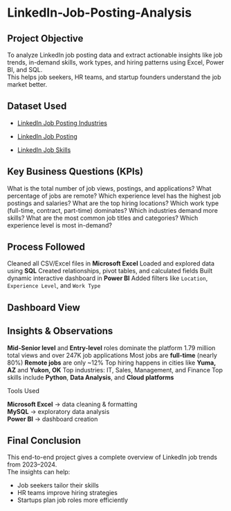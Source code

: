 # LinkedIn-Job-Posting-Analysis
## Project Objective

To analyze LinkedIn job posting data and extract actionable insights like job trends, in-demand skills, work types, and hiring patterns using Excel, Power BI, and SQL.  
This helps job seekers, HR teams, and startup founders understand the job market better.


## Dataset Used
- <a href="https://github.com/FarookBashaD12/LinkedIn-Job-Posting-Analysis/blob/main/Linkedin_Job_Industries%20.csv">LinkedIn Job Posting Industries</a>

- <a href="https://github.com/FarookBashaD12/LinkedIn-Job-Posting-Analysis/blob/main/Linkedin_Job_Posting.xlsx">LinkedIn Job Posting</a>

- <a href="https://github.com/FarookBashaD12/LinkedIn-Job-Posting-Analysis/blob/main/Linkedin_Job_Skills.csv">LinkedIn Job Skills</a>

## Key Business Questions (KPIs)

What is the total number of job views, postings, and applications?
What percentage of jobs are remote?
Which experience level has the highest job postings and salaries?
What are the top hiring locations?
Which work type (full-time, contract, part-time) dominates?
Which industries demand more skills?
What are the most common job titles and categories?
Which experience level is most in-demand?


## Process Followed

 Cleaned all CSV/Excel files in **Microsoft Excel**
 Loaded and explored data using **SQL**
 Created relationships, pivot tables, and calculated fields
 Built dynamic interactive dashboard in **Power BI**
 Added filters like `Location`, `Experience Level`, and `Work Type`


## Dashboard View



## Insights & Observations

**Mid-Senior level** and **Entry-level** roles dominate the platform
1.79 million total views and over 247K job applications
Most jobs are **full-time** (nearly 80%)
**Remote jobs** are only ~12%
Top hiring happens in cities like **Yuma, AZ** and **Yukon, OK**
Top industries: IT, Sales, Management, and Finance
Top skills include **Python**, **Data Analysis**, and **Cloud platforms**


Tools Used

**Microsoft Excel** → data cleaning & formatting  
**MySQL** → exploratory data analysis  
**Power BI** → dashboard creation  

## Final Conclusion

This end-to-end project gives a complete overview of LinkedIn job trends from 2023–2024.  
The insights can help:
- Job seekers tailor their skills
- HR teams improve hiring strategies
- Startups plan job roles more efficiently




